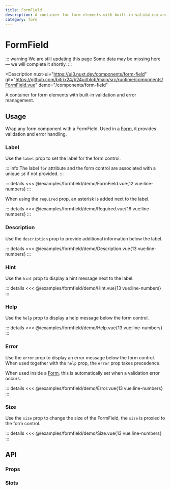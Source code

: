 ```yaml
---
title: FormField
description: A container for form elements with built-in validation and error management.
category: form
---
```

<script setup>
import FormFieldExample from '/examples/formfield/FormField.vue';
import RequiredExample from '/examples/formfield/Required.vue';
import DescriptionExample from '/examples/formfield/Description.vue';
import HintExample from '/examples/formfield/Hint.vue';
import HelpExample from '/examples/formfield/Help.vue';
import ErrorExample from '/examples/formfield/Error.vue';
import SizeExample from '/examples/formfield/Size.vue';
</script>
# FormField

::: warning We are still updating this page
Some data may be missing here — we will complete it shortly.
:::

<Description
  nuxt-ui="https://ui3.nuxt.dev/components/form-field"
  git="https://github.com/bitrix24/b24ui/blob/main/src/runtime/components/FormField.vue"
  demo="/components/form-field"
>
  A container for form elements with built-in validation and error management.
</Description>

## Usage

Wrap any form component with a FormField. Used in a [Form](/docs/components/form/), it provides validation and error handling.

### Label

Use the `label` prop to set the label for the form control.

::: info
The label `for` attribute and the form control are associated with a unique `id` if not provided.
:::

<div class="lg:min-h-[275px]">
  <ClientOnly>
    <FormFieldExample />
  </ClientOnly>
</div>

::: details
<<< @/examples/formfield/demo/FormField.vue{12 vue:line-numbers}
:::

When using the `required` prop, an asterisk is added next to the label.

<div class="lg:min-h-[275px]">
  <ClientOnly>
    <RequiredExample />
  </ClientOnly>
</div>

::: details
<<< @/examples/formfield/demo/Required.vue{16 vue:line-numbers}
:::

### Description

Use the `description` prop to provide additional information below the label.

<div class="lg:min-h-[275px]">
  <ClientOnly>
    <DescriptionExample />
  </ClientOnly>
</div>

::: details
<<< @/examples/formfield/demo/Description.vue{13 vue:line-numbers}
:::

### Hint

Use the `hint` prop to display a hint message next to the label.

<div class="lg:min-h-[275px]">
  <ClientOnly>
    <HintExample />
  </ClientOnly>
</div>

::: details
<<< @/examples/formfield/demo/Hint.vue{13 vue:line-numbers}
:::

### Help

Use the `help` prop to display a help message below the form control.

<div class="lg:min-h-[275px]">
  <ClientOnly>
    <HelpExample />
  </ClientOnly>
</div>

::: details
<<< @/examples/formfield/demo/Help.vue{13 vue:line-numbers}
:::

### Error

Use the `error` prop to display an error message below the form control. When used together with the `help` prop, the `error` prop takes precedence.

When used inside a [Form](/docs/components/form/), this is automatically set when a validation error occurs.

<div class="lg:min-h-[275px]">
  <ClientOnly>
    <ErrorExample />
  </ClientOnly>
</div>

::: details
<<< @/examples/formfield/demo/Error.vue{13 vue:line-numbers}
:::

### Size

Use the `size` prop to change the size of the FormField, the `size` is proxied to the form control.

<div class="lg:min-h-[275px]">
  <ClientOnly>
    <SizeExample />
  </ClientOnly>
</div>

::: details
<<< @/examples/formfield/demo/Size.vue{13 vue:line-numbers}
:::

## API

### Props

<ComponentProps component="FormField" />

### Slots

<ComponentSlots component="FormField" />

